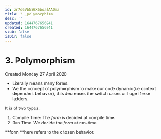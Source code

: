 ```yaml
---
id: zr7d6VbN5GX6boalAADma
title: 3 _polymorphism
desc: ''
updated: 1644767656941
created: 1644767656941
stub: false
isDir: false
---
```

# 3. Polymorphism
Created Monday 27 April 2020


* Literally means many forms.
* We the concept of polymorphism to make our code dynamic(i.e context dependent behavior), this decreases the switch cases or huge if else ladders.


It is of two types:

1. Compile Time: The *form* is decided at compile time.
2. Run Time: We decide the *form* at run-time.

**form **here refers to the chosen behavior.

